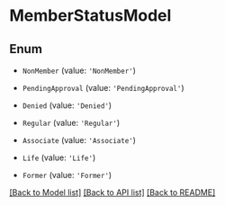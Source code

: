 # MemberStatusModel


## Enum

* `NonMember` (value: `'NonMember'`)

* `PendingApproval` (value: `'PendingApproval'`)

* `Denied` (value: `'Denied'`)

* `Regular` (value: `'Regular'`)

* `Associate` (value: `'Associate'`)

* `Life` (value: `'Life'`)

* `Former` (value: `'Former'`)

[[Back to Model list]](../README.md#documentation-for-models) [[Back to API list]](../README.md#documentation-for-api-endpoints) [[Back to README]](../README.md)

